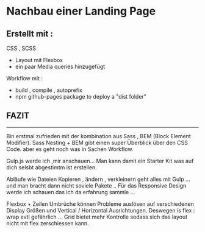 # Nachbau einer Landing Page

## Erstellt mit :

CSS , SCSS

- Layout mit Flexbox
- ein paar Media queries hinzugefügt

Workflow mit :

- build , compile , autoprefix
- npm github-pages package to deploy a "dist folder"

## FAZIT

---

Bin erstmal zufrieden mit der
kombination aus Sass , BEM (Block Element Modifier).
Sass Nesting + BEM gibt einen super Überblick über den CSS Code.
aber es geht noch was in Sachen Workflow.

Gulp.js werde ich ,mir anschauen...
Man kann damit ein Starter Kit was auf dich selsbt abgestimtm ist erstellen.

Abläufe wie Dateien Kopieren , ändern , verkleinern geht alles mit Gulp ... und man bracht dann nicht soviele  Pakete .. 
Für das Responsive Design werde ich schauen das ich da erfahrung sammle ...

Flexbox + Zeilen Umbrüche können Probleme auslösen  auf verschiedenen Display Größen und Vertical / Horizontal Ausrichtungen.
Deswegen is flex : wrap evtl gefährlich 
... Grid bietet mehr Kontrolle sodass sich das layout nicht mit flex zerschiessen kann.




